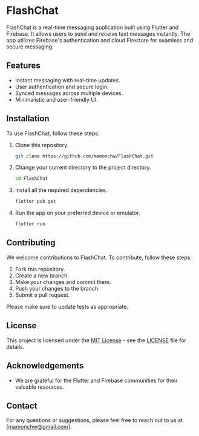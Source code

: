 

# FlashChat

FlashChat is a real-time messaging application built using Flutter and Firebase. It allows users to send and receive text messages instantly. The app utilizes Firebase's authentication and cloud Firestore for seamless and secure messaging.

## Features

- Instant messaging with real-time updates.
- User authentication and secure login.
- Synced messages across multiple devices.
- Minimalistic and user-friendly UI.



## Installation

To use FlashChat, follow these steps:

1. Clone this repository.
   ```sh
   git clone https://github.com/mamonchw/FlashChat.git
   ```
2. Change your current directory to the project directory.
   ```sh
   cd FlashChat
   ```
3. Install all the required dependencies.
   ```sh
   flutter pub get
   ```
4. Run the app on your preferred device or emulator.
   ```sh
   flutter run
   ```



## Contributing

We welcome contributions to FlashChat. To contribute, follow these steps:

1. Fork this repository.
2. Create a new branch.
3. Make your changes and commit them.
4. Push your changes to the branch.
5. Submit a pull request.

Please make sure to update tests as appropriate.

## License

This project is licensed under the [MIT License](https://opensource.org/licenses/MIT) - see the [LICENSE](LICENSE) file for details.

## Acknowledgements


- We are grateful for the Flutter and Firebase communities for their valuable resources.

## Contact

For any questions or suggestions, please feel free to reach out to us at [mamonchw@gmail.com].


